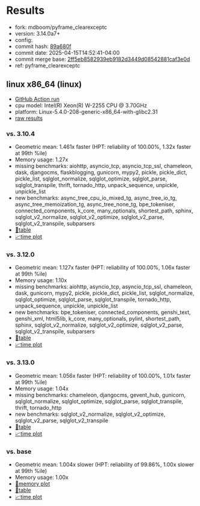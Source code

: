 # Results

- fork: mdboom/pyframe_clearexceptc
- version: 3.14.0a7+
- config: 
- commit hash: [89a680f](https://github.com/mdboom/cpython/commit/89a680f)
- commit date: 2025-04-15T14:52:41-04:00
- commit merge base: [2ff5eb8582939eb9182d3449d08542881caf3e0d](https://github.com/python/cpython/commit/2ff5eb8582939eb9182d3449d08542881caf3e0d)
- ref: pyframe_clearexceptc

## linux x86_64 (linux)

- [GitHub Action run](https://github.com/faster-cpython/benchmarking/actions/runs/14477240779)
- cpu model: Intel(R) Xeon(R) W-2255 CPU @ 3.70GHz
- platform: Linux-5.4.0-208-generic-x86_64-with-glibc2.31
- [raw results](bm-20250415-linux-x86_64-mdboom-pyframe_clearexceptc-3.14.0a7%2B-89a680f.json)

### vs. 3.10.4

- Geometric mean: 1.461x faster (HPT: reliability of 100.00%, 1.32x faster at 99th %ile)
- Memory usage: 1.27x
- missing benchmarks: aiohttp, asyncio_tcp, asyncio_tcp_ssl, chameleon, dask, djangocms, flaskblogging, gunicorn, mypy2, pickle, pickle_dict, pickle_list, sqlglot_normalize, sqlglot_optimize, sqlglot_parse, sqlglot_transpile, thrift, tornado_http, unpack_sequence, unpickle, unpickle_list
- new benchmarks: async_tree_cpu_io_mixed_tg, async_tree_io_tg, async_tree_memoization_tg, async_tree_none_tg, bpe_tokeniser, connected_components, k_core, many_optionals, shortest_path, sphinx, sqlglot_v2_normalize, sqlglot_v2_optimize, sqlglot_v2_parse, sqlglot_v2_transpile, subparsers
- [📄table](bm-20250415-linux-x86_64-mdboom-pyframe_clearexceptc-3.14.0a7%2B-89a680f-vs-3.10.4.md)
- [📈time plot](bm-20250415-linux-x86_64-mdboom-pyframe_clearexceptc-3.14.0a7%2B-89a680f-vs-3.10.4.svg)

### vs. 3.12.0

- Geometric mean: 1.127x faster (HPT: reliability of 100.00%, 1.06x faster at 99th %ile)
- Memory usage: 1.10x
- missing benchmarks: aiohttp, asyncio_tcp, asyncio_tcp_ssl, chameleon, dask, gunicorn, mypy2, pickle, pickle_dict, pickle_list, sqlglot_normalize, sqlglot_optimize, sqlglot_parse, sqlglot_transpile, tornado_http, unpack_sequence, unpickle, unpickle_list
- new benchmarks: bpe_tokeniser, connected_components, genshi_text, genshi_xml, html5lib, k_core, many_optionals, pylint, shortest_path, sphinx, sqlglot_v2_normalize, sqlglot_v2_optimize, sqlglot_v2_parse, sqlglot_v2_transpile, subparsers
- [📄table](bm-20250415-linux-x86_64-mdboom-pyframe_clearexceptc-3.14.0a7%2B-89a680f-vs-3.12.0.md)
- [📈time plot](bm-20250415-linux-x86_64-mdboom-pyframe_clearexceptc-3.14.0a7%2B-89a680f-vs-3.12.0.svg)

### vs. 3.13.0

- Geometric mean: 1.056x faster (HPT: reliability of 100.00%, 1.01x faster at 99th %ile)
- Memory usage: 1.04x
- missing benchmarks: chameleon, djangocms, gevent_hub, gunicorn, sqlglot_normalize, sqlglot_optimize, sqlglot_parse, sqlglot_transpile, thrift, tornado_http
- new benchmarks: sqlglot_v2_normalize, sqlglot_v2_optimize, sqlglot_v2_parse, sqlglot_v2_transpile
- [📄table](bm-20250415-linux-x86_64-mdboom-pyframe_clearexceptc-3.14.0a7%2B-89a680f-vs-3.13.0.md)
- [📈time plot](bm-20250415-linux-x86_64-mdboom-pyframe_clearexceptc-3.14.0a7%2B-89a680f-vs-3.13.0.svg)

### vs. base

- Geometric mean: 1.004x slower (HPT: reliability of 99.86%, 1.00x slower at 99th %ile)
- Memory usage: 1.00x
- [🧠memory plot](bm-20250415-linux-x86_64-mdboom-pyframe_clearexceptc-3.14.0a7%2B-89a680f-vs-base-mem.svg)
- [📄table](bm-20250415-linux-x86_64-mdboom-pyframe_clearexceptc-3.14.0a7%2B-89a680f-vs-base.md)
- [📈time plot](bm-20250415-linux-x86_64-mdboom-pyframe_clearexceptc-3.14.0a7%2B-89a680f-vs-base.svg)

